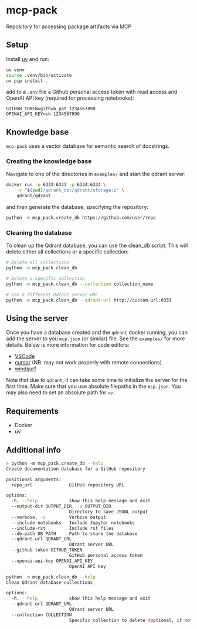# mcp-pack
Repository for accessing package artifacts via MCP

## Setup
Install [uv](https://github.com/astral-sh/uv) and run:

```bash
uv venv
source .venv/bin/activate
uv pip install .
```

add to a `.env` file a Github personal access token with read access and OpenAI API key (required for processing notebooks):

```
GITHUB_TOKEN=github_pat_1234567890
OPENAI_API_KEY=sk-1234567890
```

## Knowledge base
`mcp-pack` uses a vector database for semantic search of docstrings.

### Creating the knowledge base
Navigate to one of the directories in `examples/` and start the qdrant server:

```bash
docker run -p 6333:6333 -p 6334:6334 \
    -v "$(pwd)/qdrant_db:/qdrant/storage:z" \
    qdrant/qdrant
```
and then generate the database, specifying the repository:
```bash
python -m mcp_pack.create_db https://github.com/user/repo
```

### Cleaning the database
To clean up the Qdrant database, you can use the clean_db script. This will delete either all collections or a specific collection:

```bash
# Delete all collections
python -m mcp_pack.clean_db

# Delete a specific collection
python -m mcp_pack.clean_db --collection collection_name

# Use a different Qdrant server URL
python -m mcp_pack.clean_db --qdrant-url http://custom-url:6333
```

## Using the server

Once you have a database created and the `qdrant` docker running, you can add the server to you `mcp.json` (or similar) file. See the `examples/` for more details. Below is more information for code editors:
- [VSCode](https://code.visualstudio.com/docs/copilot/chat/mcp-servers)
- [cursor](https://docs.cursor.com/context/model-context-protocol) (NB: may not work properly with remote connections)
- [windsurf](https://docs.windsurf.com/windsurf/mcp)

Note that due to `qdrant`, it can take some time to initialize the server for the first time. Make sure that you use
absolute filepaths in the `mcp.json`. You may also need to set an absolute path for `uv`.

## Requirements
- Docker
- uv


## Additional info

```bash
> python -m mcp_pack.create_db --help 
Create documentation database for a GitHub repository

positional arguments:
  repo_url              GitHub repository URL

options:
  -h, --help            show this help message and exit
  --output-dir OUTPUT_DIR, -o OUTPUT_DIR
                        Directory to save JSONL output
  --verbose, -v         Verbose output
  --include-notebooks   Include Jupyter notebooks
  --include-rst         Include rst files
  --db-path DB_PATH     Path to store the database
  --qdrant-url QDRANT_URL
                        Qdrant server URL
  --github-token GITHUB_TOKEN
                        GitHub personal access token
  --openai-api-key OPENAI_API_KEY
                        OpenAI API key
```

``` bash
python -m mcp_pack.clean_db --help
Clean Qdrant database collections

options:
  -h, --help            show this help message and exit
  --qdrant-url QDRANT_URL
                        Qdrant server URL
  --collection COLLECTION
                        Specific collection to delete (optional, if not provided, all collections will be deleted)
```